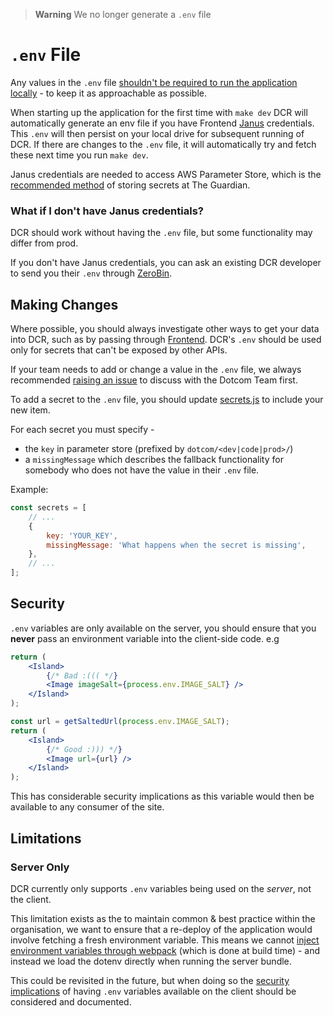 > **Warning**
> We no longer generate a `.env` file

# `.env` File

Any values in the `.env` file [shouldn't be required to run the application locally](../values/README.md#env-shouldnt-be-required) - to keep it as approachable as possible.

When starting up the application for the first time with `make dev` DCR will automatically generate an env file if you have Frontend [Janus](https://janus.gutools.co.uk/) credentials.
This `.env` will then persist on your local drive for subsequent running of DCR. If there are changes to the `.env` file, it will automatically try and fetch these next time you run `make dev`.

Janus credentials are needed to access AWS Parameter Store, which is the [recommended method](https://github.com/guardian/dotcom-rendering/issues/4823) of storing secrets at The Guardian.

### What if I don't have Janus credentials?

DCR should work without having the `.env` file, but some functionality may differ from prod.

If you don't have Janus credentials, you can ask an existing DCR developer to send you their `.env` through [ZeroBin](https://zerobin.gutools.co.uk/).

## Making Changes

Where possible, you should always investigate other ways to get your data into DCR, such as by passing through [Frontend](https://github.com/guardian/frontend). DCR's `.env` should be used only for secrets that can't be exposed by other APIs.

If your team needs to add or change a value in the `.env` file, we always recommended [raising an issue](https://github.com/guardian/dotcom-rendering/issues/new) to discuss with the Dotcom Team first.

To add a secret to the `.env` file, you should update [secrets.js](../../scripts/secrets.js) to include your new item.

For each secret you must specify -

-   the `key` in parameter store (prefixed by `dotcom/<dev|code|prod>/`)
-   a `missingMessage` which describes the fallback functionality for somebody who does not have the value in their `.env` file.

Example:

```js
const secrets = [
    // ...
    {
        key: 'YOUR_KEY',
        missingMessage: 'What happens when the secret is missing',
    },
    // ...
];
```

## Security

`.env` variables are only available on the server, you should ensure that you **never** pass an environment variable into the client-side code.
e.g

```jsx
return (
    <Island>
        {/* Bad :((( */}
        <Image imageSalt={process.env.IMAGE_SALT} />
    </Island>
);

const url = getSaltedUrl(process.env.IMAGE_SALT);
return (
    <Island>
        {/* Good :))) */}
        <Image url={url} />
    </Island>
);
```

This has considerable security implications as this variable would then be available to any consumer of the site.

## Limitations

### Server Only

DCR currently only supports `.env` variables being used on the _server_, not the client.

This limitation exists as the to maintain common & best practice within the organisation, we want to ensure that a re-deploy of the application would involve fetching a fresh environment variable. This means we cannot [inject environment variables through webpack](https://www.npmjs.com/package/dotenv-webpack) (which is done at build time) - and instead we load the dotenv directly when running the server bundle.

This could be revisited in the future, but when doing so the [security implications](#security) of having `.env` variables available on the client should be considered and documented.

